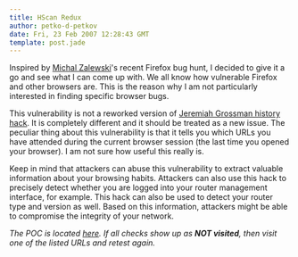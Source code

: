 ```yaml
---
title: HScan Redux
author: petko-d-petkov
date: Fri, 23 Feb 2007 12:28:43 GMT
template: post.jade
---
```


Inspired by [Michal Zalewski](http://lcamtuf.coredump.cx/)'s recent Firefox bug hunt, I decided to give it a go and see what I can come up with. We all know how vulnerable Firefox and other browsers are. This is the reason why I am not particularly interested in finding specific browser bugs.

This vulnerability is not a reworked version of [Jeremiah Grossman history hack](http://jeremiahgrossman.blogspot.com/2006/08/i-know-where-youve-been.html). It is completely different and it should be treated as a new issue. The peculiar thing about this vulnerability is that it tells you which URLs you have attended during the current browser session (the last time you opened your browser). I am not sure how useful this really is.

Keep in mind that attackers can abuse this vulnerability to extract valuable information about your browsing habits. Attackers can also use this hack to precisely detect whether you are logged into your router management interface, for example. This hack can also be used to detect your router type and version as well. Based on this information, attackers might be able to compromise the integrity of your network.

_The POC is located [here](http://www.gnucitizen.org/static/blog/2007/02/hscan-redux-poc.htm). If all checks show up as **NOT visited**, then visit one of the listed URLs and retest again._
